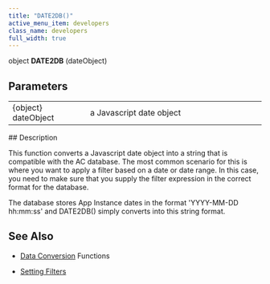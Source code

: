 ```yaml
---
title: "DATE2DB()"
active_menu_item: developers
class_name: developers
full_width: true
---
```



object **DATE2DB** (dateObject)

## Parameters

<table>
<tr>
<td width="169">
{object} dateObject

</td>
<td width="11">
</td>
<td width="700">
a Javascript date object

</td>
</tr>
</table>
## Description

This function converts a Javascript date object into a string that is compatible with the AC database. The most common scenario for this is where you want to apply a filter based on a date or date range. In this case, you need to make sure that you supply the filter expression in the correct format for the database.

The database stores App Instance dates in the format 'YYYY-MM-DD hh:mm:ss' and DATE2DB() simply converts into this string format.

## See Also

 - [Data Conversion]() Functions

 - [Setting Filters](../data-view-functions/modifying-data-widgets-with-scripts/filters)

